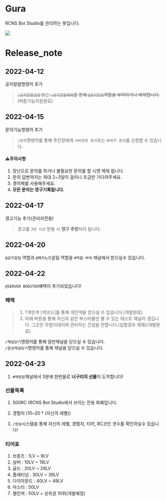 # Gura
RCNS Bot Studio를 관리하는 봇입니다.

[<img src="https://img.shields.io/badge/python-4374D9?style=for-the-badge&logo=python&logoColor=white">](https://discord.gg/B98msXGRB7)

# Release_note

## 2022-04-12
공지알람명령어 추가
> ~~`/공지알람설정` 또는 `/공지알람해제`를 통해 `@공지알림`역할을 부여하거나 해제합니다.~~
(버튼기능지원완료)

## 2022-04-15
문의기능명령어 추가
> `/문의`명령어를 통해 주인장에게 `서버관련 문의`또는 `봇외주 문의`를 신청할 수 있습니다.

#### ⚠️주의사항
1. 장난으로 문의를 하거나 불필요한 문의를 할 시엔 제재 됩니다.<br/>
2. 문의 답변까지는 최대 2~3일이 걸리니 조금만 기다려주세요.<br/>
3. 경어체를 사용해주세요.<br/>
4. **모든 문의는 영구기록됩니다.**<br/>


## 2022-04-17
경고기능 추가(관리자전용)<br/>
> 경고를 `3번 이상` 받을 시 **영구 추방**처리 됩니다.

## 2022-04-20
`@공지알림` 역할과 `@패치노트`알림 역할을 `#역할-부여` 채널에서 받으실수 있습니다.

## 2022-04-22
`@SERVER BOOSTER`혜택이 추가되었습니다!
### 혜택
> 1. ?개인색 [색코드]를 통해 개인색을 얻으실 수 있습니다.(개발완료)
> 2. 아래 버튼을 통해 자신과 같은 부스터들만 볼 수 있는 테스트 채널이 생깁니다. 그곳은 무법지대이며 관리자는 간섭을 안합니다.(심할경우 제재)(개발완료)

`/채널닫기`명령어를 통해 일반채널을 닫으실 수 있습니다.<br/>
`/음성채널닫기`명령어를 통해 채널을 닫으실 수 있습니다.


## 2022-04-23
1. `#채팅방`채널에서 3분에 한번꼴로 **너구리의 선물**이 도착합니다!
### 선물목록
1. 500RC (RCNS Bot Studio에서 쓰이는 전용 화폐입니다.
2. 경험치 (10~20 * (자신의 레벨))

2. `/정보`시스템을 통해 자신의 레벨, 경험치, 티어, RC코인 갯수를 확인하실수 있습니다!
### 티어표
1. 브론즈 : 1LV ~ 9LV
2. 실버 : 10LV ~ 19LV
3. 골드 : 20LV ~ 29LV
4. 플래티넘 : 30LV ~ 39LV
5. 다이아몬드 : 40LV ~ 49LV
6. 마스터 : 50LV
7. 챌린져 : 50LV + 상위권 10위(개발예정)




